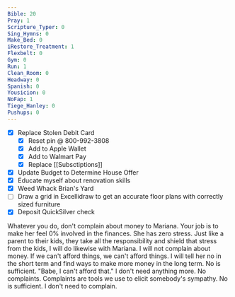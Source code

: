 ```yaml
---
Bible: 20
Pray: 1
Scripture_Typer: 0
Sing_Hymns: 0
Make_Bed: 0
iRestore_Treatment: 1
Flexbelt: 0
Gym: 0
Run: 1
Clean_Room: 0
Headway: 0
Spanish: 0
Yousicion: 0
NoFap: 1
Tiege_Hanley: 0
Pushups: 0
---
```


- [x] Replace Stolen Debit Card
	- [x] Reset pin @ 800-992-3808
	- [x] Add to Apple Wallet
	- [x] Add to Walmart Pay
	- [x] Replace [[Subsctiptions]]
- [x] Update Budget to Determine House Offer
- [x] Educate myself about renovation skills
- [x] Weed Whack Brian's Yard
- [ ] Draw a grid in Excellidraw to get an accurate floor plans with correctly sized furniture
- [x] Deposit QuickSilver check

Whatever you do, don't complain about money to Mariana. Your job is to make her feel 0% involved in the finances. She has zero stress. Just like a parent to their kids, they take all the responsibility and shield that stress from the kids, I will do likewise with Mariana. I will not complain about money. If we can't afford things, we can't afford things. I will tell her no in the short term and find ways to make more money in the long term. No is sufficient. "Babe, I can't afford that." I don't need anything more. No complaints. Complaints are tools we use to elicit somebody's sympathy. No is sufficient. I don't need to complain.